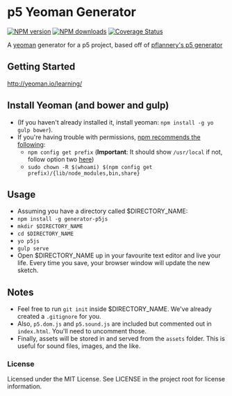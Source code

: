 # p5 Yeoman Generator

[![NPM version](https://img.shields.io/npm/v/generator-p5js.svg)](https://www.npmjs.org/package/generator-p5js)
[![NPM downloads](https://img.shields.io/npm/dm/generator-p5js.svg)](https://npmjs.org/package/generator-p5js "View this project on NPM")
[![Coverage Status](https://coveralls.io/repos/github/StefanoDeVuono/p5-yeoman-generator/badge.svg)](https://coveralls.io/github/StefanoDeVuono/p5-yeoman-generator)

A [yeoman](http://yeoman.io) generator for a p5 project, based off of [pflannery's p5 generator](https://github.com/pflannery/p5-yeoman-generator/blob/master/README.md)

## Getting Started

http://yeoman.io/learning/

## Install Yeoman (and bower and gulp)

- (If you haven't already installed it, install yeoman: `npm install -g yo gulp bower`).
- If you're having trouble with permissions, [npm recommends the following](https://docs.npmjs.com/getting-started/fixing-npm-permissions):
  - `npm config get prefix` (**Important**: It should show `/usr/local` if not, follow option two [here]((https://docs.npmjs.com/getting-started/fixing-npm-permissions)))
  - `sudo chown -R $(whoami) $(npm config get prefix)/{lib/node_modules,bin,share}`

## Usage

- Assuming you have a directory called $DIRECTORY_NAME:
- `npm install -g generator-p5js`
- `mkdir $DIRECTORY_NAME`
- `cd $DIRECTORY_NAME`
- `yo p5js`
- `gulp serve`
- Open $DIRECTORY_NAME up in your favourite text editor and live your life. Every time you save, your browser window will update the new sketch.

## Notes

- Feel free to run `git init` inside $DIRECTORY_NAME. We've already created a `.gitignore` for you.
- Also, `p5.dom.js` and `p5.sound.js` are included but commented out in `index.html`. You'll need to uncomment those.
- Finally, assets will be stored in and served from the `assets` folder. This is useful for sound files, images, and the like.

### License

Licensed under the MIT License. See LICENSE in the project root for license information.
